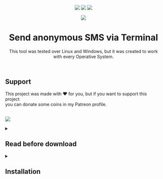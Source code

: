
<p align="center">
<img src="https://camo.githubusercontent.com/460d9e93600497c82515ce338f834a230f570fde783e2cd609b747f2f68c2b5f/68747470733a2f2f696d672e736869656c64732e696f2f62616467652f76657273696f6e2d312e302d6f72616e6765">
  
<img src="https://camo.githubusercontent.com/2bb630e2707a04100cd270fd944d22816241c37b68a5a1629257920c65e17891/68747470733a2f2f696d672e736869656c64732e696f2f62616467652f6c6963656e73652d4d49542d626c7565">

<img src="https://camo.githubusercontent.com/1bab4c20414ff279288207bdf3a4e891389390ed8f7ffe330617182214046795/68747470733a2f2f696d672e736869656c64732e696f2f62616467652f6c616e67756167652d507974686f6e332d79656c6c6f77">

</p>

<p align="center"><img src="https://user-images.githubusercontent.com/104868654/167976018-0f0b60a7-3943-4035-a91a-105c7bb89154.png"></p>

<h1 align="center">Send anonymous SMS via Terminal</h1>
<p align="center">This tool was tested over Linux and Windows, but it was created to work with every Operative System.</p>
<br>
<h2>Support</h2>
<h3">This project was made with ♥ for you, but if you want to support this project<br>you can donate some coins in my Patreon profile.</h3>
<br><br>
<p><a href="https://www.patreon.com/polartech_wh"><img src="https://user-images.githubusercontent.com/104868654/167985820-7f25298b-07d9-4308-a133-13e9f21424ef.png"></a></p>

<details>
<summary><h2>Read before download</h2></summary>
  
I decided to make this script with the paid service because the free SMS is only available in some countries not specified by the provider.
So I decided to do it like this to offer a better experience.

I recommend buying one of the textbelt.com pLANS, there are very affordable and you can send SMS without waiting 24 hours and at any time.

<h3>You have two purchase options:</h3>
  
1. Sign up to buy credits and an api
2. Buy credits and an api without registration. (Recommended)
  
There are packages starting at $3 for 50 SMS that you can use in the US/Canada
or 5 dollars for 30 SMS Worldwide.
  
  <table>
    <tr>
      <th>
<h3>REGIONS AND BASIC PLAN PRICES</h3>
      </th>
    </tr>
    <tr>
      <td>
<table>
   <thead>
      <tr>
         <th>REGION</th>
         <th>QUOTA</th>
         <th>PRICE</th>
      </tr>
   </thead>
   <tbody>
      <tr class="US/CA">
         <td>US/Canada</td>
         <td>50 Texts</td>
         <td>$3 USD</td>
      </tr>
      <tr class="EU">
         <td>Europe</td>
         <td>30 Texts</td>
         <td>$5 USD</td>
      </tr>
      <tr class="ASI/OCE">
         <td>Asia/Oceania</td>
         <td>30 Texts</td>
         <td>$5 USD</td>
      </tr>
       <tr class="ME/AFR">
         <td>MiddleEast/Africa</td>
         <td>25 Texts</td>
         <td>$5 USD</td>
      </tr>
      <tr class="AME">
         <td>Americas</td>
         <td>30 Texts</td>
         <td>$5 USD</td>
      </tr>
         <tr class="WW">
         <td>Worldwide</td>
         <td>30 Texts</td>
         <td>$5 USD</td>
      </tr>
   </tbody>
</table>
              </td>
    </tr>
  </table>
  
  Do you wanna buy any plan?<br>
  https://textbelt.com/purchase/
  
</details>

<details>
<summary><h2>Installation</h2></summary>
  <ul>
    <il>
      <h3>1. Install python3</h3>
      <b>UBUNTU/DEBIAN</b><br>
      <code>sudo apt-get install python3</code><br><br>
      <b>FEDORA</b><br>
      <code>sudo dnf install python3</code><br><br>
      <b>ARCH LINUX (Any Arch based distro. E.g.: Manjaro)</b><br>
      <code>sudo pacman -S python3</code>
    </il>
    <il>
     <h3>2. Clone this git</h3>
      <code>cd [PATH DIR]</code><br>
      <code>git clone https://github.com/p0l4rT/SMS-Sender.git</code><br>
      <code>cd SMS-Sender</code>
    </il>
    <il>
     <h3>3. Install required modules</h3>
      <code>pip install -r requierements.txt</code><br>
      or
      <br>
      <code>pip3 install -r requierements.txt</code><br>
    </il>
    <il>
     <h3>4. Set permissions</h3>
      <code>sudo chmod +x *</code><br>
    </il>
    <il>
     <h3>5. Reboot your pc</h3>
    </il>
  </ul>
</details>
